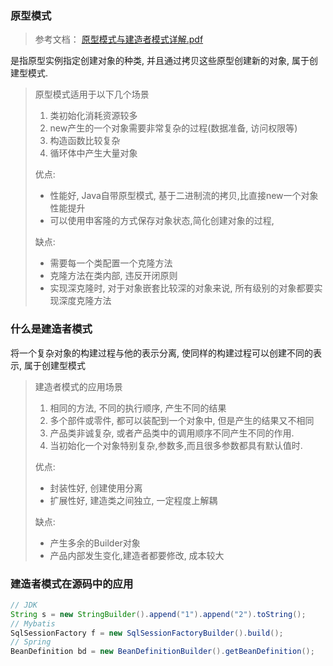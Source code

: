 ### 原型模式

> 参考文档： [原型模式与建造者模式详解.pdf](source/原型模式与建造者模式详解.pdf) 

是指原型实例指定创建对象的种类, 并且通过拷贝这些原型创建新的对象, 属于创建型模式.

> 原型模式适用于以下几个场景
>
> 1. 类初始化消耗资源较多
> 2. new产生的一个对象需要非常复杂的过程\(数据准备, 访问权限等\)
> 3. 构造函数比较复杂
> 4. 循环体中产生大量对象
>
> 优点: 
> * 性能好, Java自带原型模式, 基于二进制流的拷贝,比直接new一个对象性能提升
> * 可以使用申客隆的方式保存对象状态,简化创建对象的过程,
>
> 缺点:
> * 需要每一个类配置一个克隆方法
> * 克隆方法在类内部, 违反开闭原则
> * 实现深克隆时, 对于对象嵌套比较深的对象来说, 所有级别的对象都要实现深度克隆方法

### 什么是建造者模式

将一个复杂对象的构建过程与他的表示分离, 使同样的构建过程可以创建不同的表示, 属于创建型模式

> 建造者模式的应用场景
>
> 1. 相同的方法, 不同的执行顺序, 产生不同的结果
> 2. 多个部件或零件, 都可以装配到一个对象中, 但是产生的结果又不相同
> 3. 产品类非诚复杂, 或者产品类中的调用顺序不同产生不同的作用.
> 4. 当初始化一个对象特别复杂,参数多,而且很多参数都具有默认值时.
>
> 优点:
> * 封装性好, 创建使用分离
> * 扩展性好, 建造类之间独立, 一定程度上解耦
>
> 缺点:
> * 产生多余的Builder对象
> * 产品内部发生变化,建造者都要修改, 成本较大

### 建造者模式在源码中的应用

```java
// JDK 
String s = new StringBuilder().append("1").append("2").toString();
// Mybatis
SqlSessionFactory f = new SqlSessionFactoryBuilder().build();
// Spring
BeanDefinition bd = new BeanDefinitionBuilder().getBeanDefinition();

```



